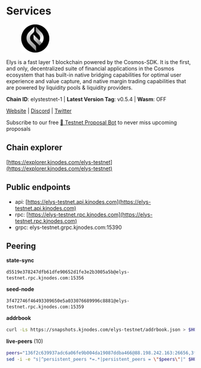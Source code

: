 # Services

<figure><img src="https://raw.githubusercontent.com/kj89/cosmos-images/main/logos/elys.png" alt=""><figcaption></figcaption></figure>

Elys is a fast layer 1 blockchain powered by the Cosmos-SDK.  It is the first, and only, decentralized suite of financial  applications in the Cosmos ecosystem that has built-in native  bridging capabilities for optimal user experience and value  capture, and native margin trading capabilities that are  powered by liquidity pools & liquidity providers.

**Chain ID**: elystestnet-1 | **Latest Version Tag**: v0.5.4 | **Wasm**: OFF

[Website](https://elys.network) | [Discord](https://discord.gg/R9Gr6Vh7vC) | [Twitter](https://twitter.com/elys_network)



Subscribe to our free [🤖 Testnet Proposal Bot](https://t.me/kjnodes_testnet_proposal_bot) to never miss upcoming proposals


## Chain explorer
[https://explorer.kjnodes.com/elys-testnet](https://explorer.kjnodes.com/elys-testnet)

## Public endpoints

* api: [https://elys-testnet.api.kjnodes.com](https://elys-testnet.api.kjnodes.com)
* rpc: [https://elys-testnet.rpc.kjnodes.com](https://elys-testnet.rpc.kjnodes.com)
* grpc: elys-testnet.grpc.kjnodes.com:15390

## Peering

**state-sync**

```text
d5519e378247dfb61dfe90652d1fe3e2b3005a5b@elys-testnet.rpc.kjnodes.com:15356
```

**seed-node**

```text
3f472746f46493309650e5a033076689996c8881@elys-testnet.rpc.kjnodes.com:15359
```

**addrbook**
```bash
curl -Ls https://snapshots.kjnodes.com/elys-testnet/addrbook.json > $HOME/.elys/config/addrbook.json
```

**live-peers** (10)
```bash
peers="136f2c639937adc6a06fe9b004da19087ddba466@88.198.242.163:26656,3f30f68cb08e4dae5dd76c5ce77e6e1a15084346@212.95.51.215:56656,8851667ffc0b35d3a993fce617fd7a1a736729ad@65.21.126.180:30656,42d3a20613e443087ae5aec1f1e56c0a12cf8455@135.181.60.184:46656,0ea4e8352215aad85ff33a20a3bf4acf49070662@64.226.117.34:21956,8d9845f7ef934ade824981b9145a26f00192b575@45.79.24.206:26656,55b38f49cf89235b7e193b1c9880a8e77316f6a6@167.235.7.34:57656,3d5e561dfdc0922d5b05f7616cf9a31d4fd17121@65.21.232.160:21956,147683d8ae2c34281fc73d6a9f6cedd5f28a15ed@185.216.203.176:21956,d5519e378247dfb61dfe90652d1fe3e2b3005a5b@65.109.68.190:15356"
sed -i -e "s|^persistent_peers *=.*|persistent_peers = \"$peers\"|" $HOME/.elys/config/config.toml
```
